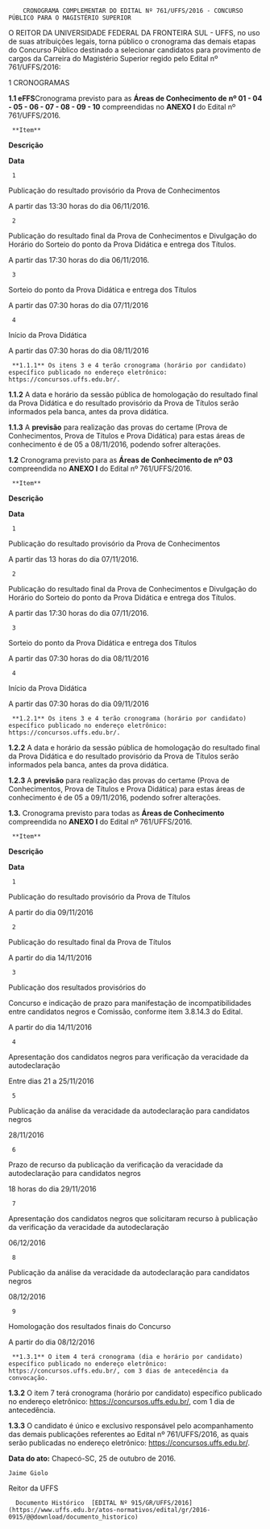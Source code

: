         CRONOGRAMA COMPLEMENTAR DO EDITAL Nº 761/UFFS/2016 - CONCURSO PÚBLICO PARA O MAGISTÉRIO SUPERIOR  

O REITOR DA UNIVERSIDADE FEDERAL DA FRONTEIRA SUL - UFFS, no uso de suas atribuições legais, torna público o cronograma das demais etapas do Concurso Público destinado a selecionar candidatos para provimento de cargos da Carreira do Magistério Superior regido pelo Edital nº 761/UFFS/2016:

 1 CRONOGRAMAS

 **1.1 eFFS**Cronograma previsto para as **Áreas de Conhecimento de** **nº 01 - 04 - 05 - 06 - 07 - 08 - 09 - 10** compreendidas no **ANEXO I** do Edital nº 761/UFFS/2016.

     **Item**

   **Descrição**

   **Data**

     1

   Publicação do resultado provisório da Prova de Conhecimentos 

   A partir das 13:30 horas do dia 06/11/2016.

     2

   Publicação do resultado final da Prova de Conhecimentos e Divulgação do Horário do Sorteio do ponto da Prova Didática e entrega dos Títulos.

   A partir das 17:30 horas do dia 06/11/2016.

     3

   Sorteio do ponto da Prova Didática e entrega dos Títulos 

   A partir das 07:30 horas do dia 07/11/2016

     4

   Início da Prova Didática 

   A partir das 07:30 horas do dia 08/11/2016

     **1.1.1** Os itens 3 e 4 terão cronograma (horário por candidato) específico publicado no endereço eletrônico: https://concursos.uffs.edu.br/.

 **1.1.2** A data e horário da sessão pública de homologação do resultado final da Prova Didática e do resultado provisório da Prova de Títulos serão informados pela banca, antes da prova didática.

 **1.1.3** A **previsão** para realização das provas do certame (Prova de Conhecimentos, Prova de Títulos e Prova Didática) para estas áreas de conhecimento é de 05 a 08/11/2016, podendo sofrer alterações.

 **1.2** Cronograma previsto para as **Áreas de Conhecimento de** **nº 03** compreendida no **ANEXO I** do Edital nº 761/UFFS/2016.

     **Item**

   **Descrição**

   **Data**

     1

   Publicação do resultado provisório da Prova de Conhecimentos 

   A partir das 13 horas do dia 07/11/2016.

     2

   Publicação do resultado final da Prova de Conhecimentos e Divulgação do Horário do Sorteio do ponto da Prova Didática e entrega dos Títulos.

   A partir das 17:30 horas do dia 07/11/2016.

     3

   Sorteio do ponto da Prova Didática e entrega dos Títulos 

   A partir das 07:30 horas do dia 08/11/2016

     4

   Início da Prova Didática 

   A partir das 07:30 horas do dia 09/11/2016

     **1.2.1** Os itens 3 e 4 terão cronograma (horário por candidato) específico publicado no endereço eletrônico: https://concursos.uffs.edu.br/.

 **1.2.2** A data e horário da sessão pública de homologação do resultado final da Prova Didática e do resultado provisório da Prova de Títulos serão informados pela banca, antes da prova didática.

 **1.2.3** A **previsão** para realização das provas do certame (Prova de Conhecimentos, Prova de Títulos e Prova Didática) para estas áreas de conhecimento é de 05 a 09/11/2016, podendo sofrer alterações.

 **1.3.** Cronograma previsto para todas as **Áreas de Conhecimento** compreendida no **ANEXO I** do Edital nº 761/UFFS/2016.

     **Item**

   **Descrição**

   **Data**

     1

   Publicação do resultado provisório da Prova de Títulos 

   A partir do dia 09/11/2016

     2

   Publicação do resultado final da Prova de Títulos 

   A partir do dia 14/11/2016

     3

   Publicação dos resultados provisórios do

 Concurso e indicação de prazo para manifestação de incompatibilidades entre candidatos negros e Comissão, conforme item 3.8.14.3 do Edital. 

   A partir do dia 14/11/2016

     4

   Apresentação dos candidatos negros para verificação da veracidade da autodeclaração

   Entre dias 21 a 25/11/2016

     5

   Publicação da análise da veracidade da autodeclaração para candidatos negros

   28/11/2016

     6

   Prazo de recurso da publicação da verificação da veracidade da autodeclaração para candidatos negros

   18 horas do dia 29/11/2016

     7

   Apresentação dos candidatos negros que solicitaram recurso à publicação da verificação da veracidade da autodeclaração

   06/12/2016

     8

   Publicação da análise da veracidade da autodeclaração para candidatos negros

   08/12/2016

     9

   Homologação dos resultados finais do Concurso 

   A partir do dia 08/12/2016

     **1.3.1** O item 4 terá cronograma (dia e horário por candidato) específico publicado no endereço eletrônico: https://concursos.uffs.edu.br/, com 3 dias de antecedência da convocação.

 **1.3.2** O item 7 terá cronograma (horário por candidato) específico publicado no endereço eletrônico: https://concursos.uffs.edu.br/, com 1 dia de antecedência.

 **1.3.3** O candidato é único e exclusivo responsável pelo acompanhamento das demais publicações referentes ao Edital nº 761/UFFS/2016, as quais serão publicadas no endereço eletrônico: https://concursos.uffs.edu.br/.

  

   **Data do ato:** Chapecó-SC, 25 de outubro de 2016.   
 

    Jaime Giolo   
 Reitor da UFFS 

      Documento Histórico  [EDITAL Nº 915/GR/UFFS/2016](https://www.uffs.edu.br/atos-normativos/edital/gr/2016-0915/@@download/documento_historico)     
      